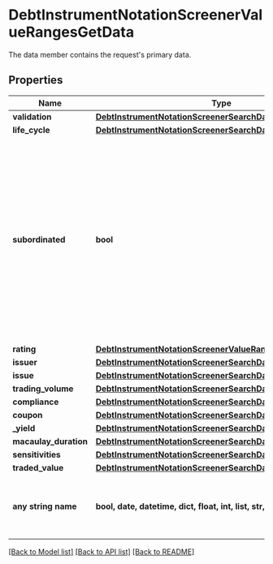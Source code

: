 # DebtInstrumentNotationScreenerValueRangesGetData

The data member contains the request's primary data.

## Properties
Name | Type | Description | Notes
------------ | ------------- | ------------- | -------------
**validation** | [**DebtInstrumentNotationScreenerSearchDataValidation**](DebtInstrumentNotationScreenerSearchDataValidation.md) |  | [optional] 
**life_cycle** | [**DebtInstrumentNotationScreenerSearchDataLifeCycle**](DebtInstrumentNotationScreenerSearchDataLifeCycle.md) |  | [optional] 
**subordinated** | **bool** | Restricts the result to debt instruments that are subordinated (&#x60;true&#x60;) or are not subordinated (&#x60;false&#x60;). In case of default, subordinated debt instruments are redeemed with a lower priority than non-subordinated. | [optional] 
**rating** | [**DebtInstrumentNotationScreenerValueRangesGetDataRating**](DebtInstrumentNotationScreenerValueRangesGetDataRating.md) |  | [optional] 
**issuer** | [**DebtInstrumentNotationScreenerSearchDataIssuer**](DebtInstrumentNotationScreenerSearchDataIssuer.md) |  | [optional] 
**issue** | [**DebtInstrumentNotationScreenerSearchDataIssue**](DebtInstrumentNotationScreenerSearchDataIssue.md) |  | [optional] 
**trading_volume** | [**DebtInstrumentNotationScreenerSearchDataTradingVolume**](DebtInstrumentNotationScreenerSearchDataTradingVolume.md) |  | [optional] 
**compliance** | [**DebtInstrumentNotationScreenerSearchDataCompliance**](DebtInstrumentNotationScreenerSearchDataCompliance.md) |  | [optional] 
**coupon** | [**DebtInstrumentNotationScreenerSearchDataCoupon**](DebtInstrumentNotationScreenerSearchDataCoupon.md) |  | [optional] 
**_yield** | [**DebtInstrumentNotationScreenerSearchDataYield**](DebtInstrumentNotationScreenerSearchDataYield.md) |  | [optional] 
**macaulay_duration** | [**DebtInstrumentNotationScreenerSearchDataMacaulayDuration**](DebtInstrumentNotationScreenerSearchDataMacaulayDuration.md) |  | [optional] 
**sensitivities** | [**DebtInstrumentNotationScreenerSearchDataSensitivities**](DebtInstrumentNotationScreenerSearchDataSensitivities.md) |  | [optional] 
**traded_value** | [**DebtInstrumentNotationScreenerSearchDataTradedValue**](DebtInstrumentNotationScreenerSearchDataTradedValue.md) |  | [optional] 
**any string name** | **bool, date, datetime, dict, float, int, list, str, none_type** | any string name can be used but the value must be the correct type | [optional]

[[Back to Model list]](../README.md#documentation-for-models) [[Back to API list]](../README.md#documentation-for-api-endpoints) [[Back to README]](../README.md)


